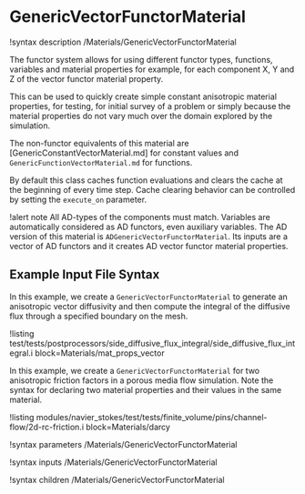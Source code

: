 # GenericVectorFunctorMaterial

!syntax description /Materials/GenericVectorFunctorMaterial

The functor system allows for using different functor types, functions, variables and
material properties for example, for each component X, Y and Z of the vector functor
material property.

This can be used to quickly create simple constant anisotropic material properties,
for testing, for initial survey of a problem or simply because the material
properties do not vary much over the domain explored by the simulation.

The non-functor equivalents of this material are [GenericConstantVectorMaterial.md] for
constant values and `GenericFunctionVectorMaterial.md` for functions.

By default this class caches function evaluations
and clears the cache at the beginning of every time step. Cache clearing behavior can be
controlled by setting the `execute_on` parameter.

!alert note
All AD-types of the components must match. Variables are automatically considered as AD functors, even
auxiliary variables. The AD version of this material is `ADGenericVectorFunctorMaterial`. Its inputs are a
vector of AD functors and it creates AD vector functor material properties.

## Example Input File Syntax

In this example, we create a `GenericVectorFunctorMaterial` to generate an
anisotropic vector diffusivity and then compute the integral of the diffusive
flux through a specified boundary on the mesh.

!listing test/tests/postprocessors/side_diffusive_flux_integral/side_diffusive_flux_integral.i block=Materials/mat_props_vector

In this example, we create a `GenericVectorFunctorMaterial` for two
anisotropic friction factors in a porous media flow simulation.  Note the syntax
for declaring two material properties and their values in the same material.

!listing modules/navier_stokes/test/tests/finite_volume/pins/channel-flow/2d-rc-friction.i block=Materials/darcy

!syntax parameters /Materials/GenericVectorFunctorMaterial

!syntax inputs /Materials/GenericVectorFunctorMaterial

!syntax children /Materials/GenericVectorFunctorMaterial
